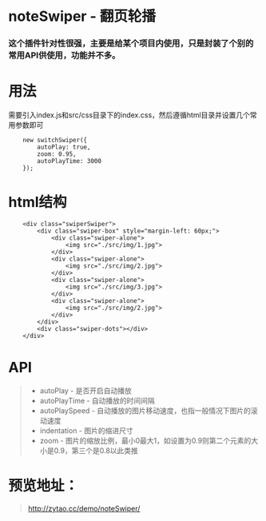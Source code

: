 # noteSwiper - 翻页轮播
### 这个插件针对性很强，主要是给某个项目内使用，只是封装了个别的常用API供使用，功能并不多。

# 用法
需要引入index.js和src/css目录下的index.css，然后遵循html目录并设置几个常用参数即可
```
    new switchSwiper({
        autoPlay: true,
        zoom: 0.95,
        autoPlayTime: 3000
    });
```

# html结构
```
    <div class="swiperSwiper">
        <div class="swiper-box" style="margin-left: 60px;">
            <div class="swiper-alone">
                <img src="./src/img/1.jpg">
            </div>
            <div class="swiper-alone">
                <img src="./src/img/2.jpg">
            </div>
            <div class="swiper-alone">
                <img src="./src/img/3.jpg">
            </div>
            <div class="swiper-alone">
                <img src="./src/img/2.jpg">
            </div>
        </div>
        <div class="swiper-dots"></div>
    </div>
```

# API
>   - autoPlay - 是否开启自动播放
>   - autoPlayTime - 自动播放的时间间隔
>   - autoPlaySpeed - 自动播放的图片移动速度，也指一般情况下图片的滚动速度
>   - indentation - 图片的缩进尺寸
>   - zoom - 图片的缩放比例，最小0最大1，如设置为0.9则第二个元素的大小是0.9，第三个是0.8以此类推


# 预览地址：
>   http://zytao.cc/demo/noteSwiper/